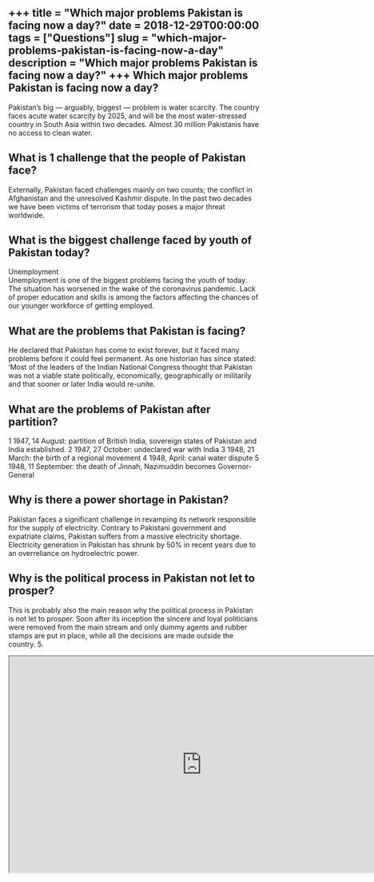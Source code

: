 +++
title = "Which major problems Pakistan is facing now a day?"
date = 2018-12-29T00:00:00
tags = ["Questions"]
slug = "which-major-problems-pakistan-is-facing-now-a-day"
description = "Which major problems Pakistan is facing now a day?"
+++
Which major problems Pakistan is facing now a day?
--------------------------------------------------

Pakistan’s big — arguably, biggest — problem is water scarcity. The country faces acute water scarcity by 2025, and will be the most water-stressed country in South Asia within two decades. Almost 30 million Pakistanis have no access to clean water.

What is 1 challenge that the people of Pakistan face?
-----------------------------------------------------

Externally, Pakistan faced challenges mainly on two counts; the conflict in Afghanistan and the unresolved Kashmir dispute. In the past two decades we have been victims of terrorism that today poses a major threat worldwide.

What is the biggest challenge faced by youth of Pakistan today?
---------------------------------------------------------------

Unemployment  
Unemployment is one of the biggest problems facing the youth of today. The situation has worsened in the wake of the coronavirus pandemic. Lack of proper education and skills is among the factors affecting the chances of our younger workforce of getting employed.

What are the problems that Pakistan is facing?
----------------------------------------------

He declared that Pakistan has come to exist forever, but it faced many problems before it could feel permanent. As one historian has since stated: ‘Most of the leaders of the Indian National Congress thought that Pakistan was not a viable state politically, economically, geographically or militarily and that sooner or later India would re-unite.

What are the problems of Pakistan after partition?
--------------------------------------------------

1 1947, 14 August: partition of British India, sovereign states of Pakistan and India established. 2 1947, 27 October: undeclared war with India 3 1948, 21 March: the birth of a regional movement 4 1948, April: canal water dispute 5 1948, 11 September: the death of Jinnah, Nazimuddin becomes Governor-General

Why is there a power shortage in Pakistan?
------------------------------------------

Pakistan faces a significant challenge in revamping its network responsible for the supply of electricity. Contrary to Pakistani government and expatriate claims, Pakistan suffers from a massive electricity shortage. Electricity generation in Pakistan has shrunk by 50% in recent years due to an overreliance on hydroelectric power.

Why is the political process in Pakistan not let to prosper?
------------------------------------------------------------

This is probably also the main reason why the political process in Pakistan is not let to prosper. Soon after its inception the sincere and loyal politicians were removed from the main stream and only dummy agents and rubber stamps are put in place, while all the decisions are made outside the country. 5.

<iframe allow="accelerometer; autoplay; clipboard-write; encrypted-media; gyroscope; picture-in-picture" allowfullscreen="" class="__youtube_prefs__  epyt-is-override  no-lazyload" data-no-lazy="1" data-origheight="433" data-origwidth="770" data-skipgform_ajax_framebjll="" height="433" id="_ytid_89083" loading="lazy" src="https://www.youtube.com/embed/Yt8ZDyr-qwc?enablejsapi=1&autoplay=0&cc_load_policy=0&cc_lang_pref=&iv_load_policy=1&loop=0&modestbranding=0&rel=1&fs=1&playsinline=0&autohide=2&theme=dark&color=red&controls=1&" title="YouTube player" width="770"></iframe>